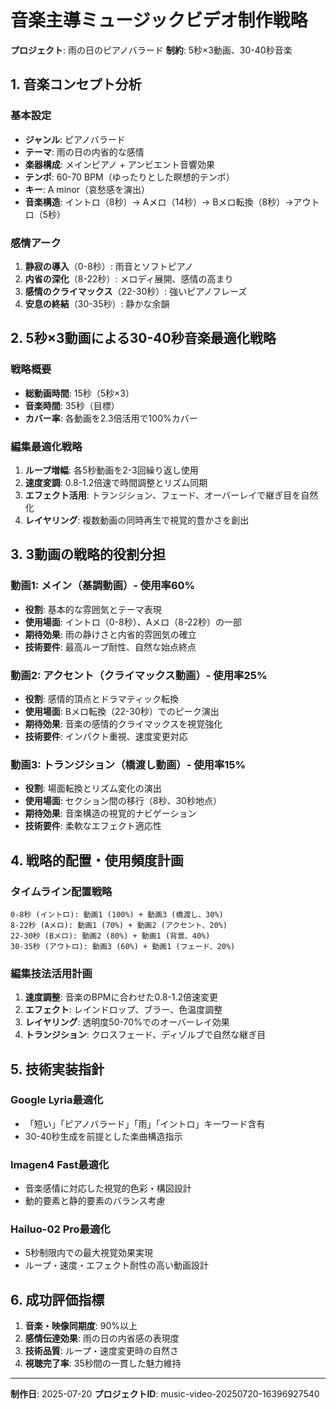 # 音楽主導ミュージックビデオ制作戦略
**プロジェクト**: 雨の日のピアノバラード
**制約**: 5秒×3動画、30-40秒音楽

## 1. 音楽コンセプト分析

### 基本設定
- **ジャンル**: ピアノバラード
- **テーマ**: 雨の日の内省的な感情
- **楽器構成**: メインピアノ + アンビエント音響効果
- **テンポ**: 60-70 BPM（ゆったりとした瞑想的テンポ）
- **キー**: A minor（哀愁感を演出）
- **音楽構造**: イントロ（8秒）→ Aメロ（14秒）→ Bメロ転換（8秒）→アウトロ（5秒）

### 感情アーク
1. **静寂の導入**（0-8秒）: 雨音とソフトピアノ
2. **内省の深化**（8-22秒）: メロディ展開、感情の高まり
3. **感情のクライマックス**（22-30秒）: 強いピアノフレーズ
4. **安息の終結**（30-35秒）: 静かな余韻

## 2. 5秒×3動画による30-40秒音楽最適化戦略

### 戦略概要
- **総動画時間**: 15秒（5秒×3）
- **音楽時間**: 35秒（目標）
- **カバー率**: 各動画を2.3倍活用で100%カバー

### 編集最適化戦略
1. **ループ増幅**: 各5秒動画を2-3回繰り返し使用
2. **速度変調**: 0.8-1.2倍速で時間調整とリズム同期
3. **エフェクト活用**: トランジション、フェード、オーバーレイで継ぎ目を自然化
4. **レイヤリング**: 複数動画の同時再生で視覚的豊かさを創出

## 3. 3動画の戦略的役割分担

### 動画1: メイン（基調動画）- 使用率60%
- **役割**: 基本的な雰囲気とテーマ表現
- **使用場面**: イントロ（0-8秒）、Aメロ（8-22秒）の一部
- **期待効果**: 雨の静けさと内省的雰囲気の確立
- **技術要件**: 最高ループ耐性、自然な始点終点

### 動画2: アクセント（クライマックス動画）- 使用率25%
- **役割**: 感情的頂点とドラマティック転換
- **使用場面**: Bメロ転換（22-30秒）でのピーク演出
- **期待効果**: 音楽の感情的クライマックスを視覚強化
- **技術要件**: インパクト重視、速度変更対応

### 動画3: トランジション（橋渡し動画）- 使用率15%
- **役割**: 場面転換とリズム変化の演出
- **使用場面**: セクション間の移行（8秒、30秒地点）
- **期待効果**: 音楽構造の視覚的ナビゲーション
- **技術要件**: 柔軟なエフェクト適応性

## 4. 戦略的配置・使用頻度計画

### タイムライン配置戦略
```
0-8秒 (イントロ): 動画1 (100%) + 動画3 (橋渡し、30%)
8-22秒 (Aメロ): 動画1 (70%) + 動画2 (アクセント、20%)
22-30秒 (Bメロ): 動画2 (80%) + 動画1 (背景、40%)
30-35秒 (アウトロ): 動画3 (60%) + 動画1 (フェード、20%)
```

### 編集技法活用計画
1. **速度調整**: 音楽のBPMに合わせた0.8-1.2倍速変更
2. **エフェクト**: レインドロップ、ブラー、色温度調整
3. **レイヤリング**: 透明度50-70%でのオーバーレイ効果
4. **トランジション**: クロスフェード、ディゾルブで自然な継ぎ目

## 5. 技術実装指針

### Google Lyria最適化
- 「短い」「ピアノバラード」「雨」「イントロ」キーワード含有
- 30-40秒生成を前提とした楽曲構造指示

### Imagen4 Fast最適化
- 音楽感情に対応した視覚的色彩・構図設計
- 動的要素と静的要素のバランス考慮

### Hailuo-02 Pro最適化
- 5秒制限内での最大視覚効果実現
- ループ・速度・エフェクト耐性の高い動画設計

## 6. 成功評価指標

1. **音楽・映像同期度**: 90%以上
2. **感情伝達効果**: 雨の日の内省感の表現度
3. **技術品質**: ループ・速度変更時の自然さ
4. **視聴完了率**: 35秒間の一貫した魅力維持

---
**制作日**: 2025-07-20
**プロジェクトID**: music-video-20250720-16396927540